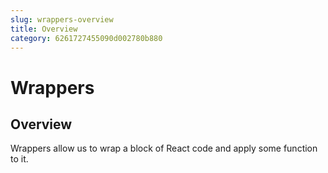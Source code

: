 ```yaml
---
slug: wrappers-overview
title: Overview
category: 6261727455090d002780b880
---
```


# Wrappers

## Overview

Wrappers allow us to wrap a block of React code and apply some function to it.
